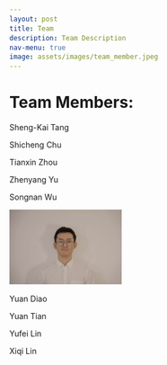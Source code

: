 ```yaml
---
layout: post
title: Team
description: Team Description
nav-menu: true
image: assets/images/team_member.jpeg
---
```



# Team Members:

Sheng-Kai Tang 

Shicheng Chu

Tianxin Zhou

Zhenyang Yu

Songnan Wu

<img src="assets/images/team_member.jpg" alt="songnan" width="200"/>

Yuan Diao

Yuan Tian

Yufei Lin

Xiqi Lin



